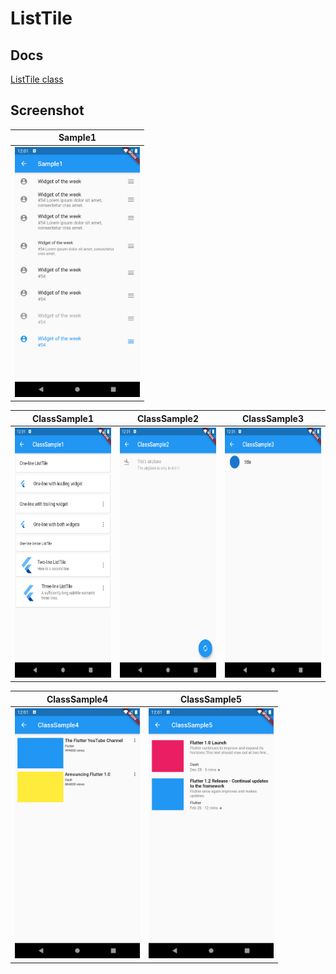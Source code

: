 # ListTile

## Docs

[ListTile class](https://api.flutter.dev/flutter/material/ListTile-class.html)

## Screenshot

|Sample1|
|:-:|
|<img src="./screenshots/Sample1.png" height="400" alt="Screenshot"/>|

|ClassSample1|ClassSample2|ClassSample3|
|:-:|:-:|:-:|
|<img src="./screenshots/ClassSample1.png" height="400" alt="Screenshot"/>|<img src="./screenshots/ClassSample2.png" height="400" alt="Screenshot"/>|<img src="./screenshots/ClassSample3.png" height="400" alt="Screenshot"/>|

|ClassSample4|ClassSample5|
|:-:|:-:|
|<img src="./screenshots/ClassSample4.png" height="400" alt="Screenshot"/>|<img src="./screenshots/ClassSample5.png" height="400" alt="Screenshot"/>|
